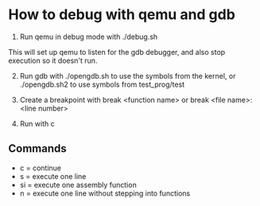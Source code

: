 # How to debug with qemu and gdb

1. Run qemu in debug mode with ./debug.sh

This will set up qemu to listen for the gdb debugger, and also stop execution so it doesn't run.

2. Run gdb with ./opengdb.sh to use the symbols from the kernel, or ./opengdb.sh2 to use symbols from test_prog/test

3. Create a breakpoint with break <function name\> or break <file name\>:<line number\>

4. Run with c

## Commands

* c = continue
* s = execute one line
* si = execute one assembly function
* n = execute one line without stepping into functions